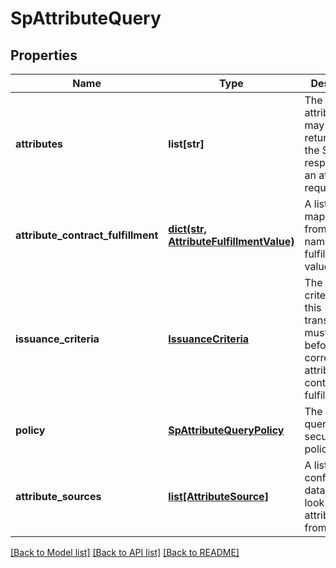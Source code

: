 # SpAttributeQuery

## Properties
Name | Type | Description | Notes
------------ | ------------- | ------------- | -------------
**attributes** | **list[str]** | The list of attributes that may be returned to the SP in the response to an attribute request. | 
**attribute_contract_fulfillment** | [**dict(str, AttributeFulfillmentValue)**](AttributeFulfillmentValue.md) | A list of mappings from attribute names to their fulfillment values. | 
**issuance_criteria** | [**IssuanceCriteria**](IssuanceCriteria.md) | The issuance criteria that this transaction must meet before the corresponding attribute contract is fulfilled. | [optional] 
**policy** | [**SpAttributeQueryPolicy**](SpAttributeQueryPolicy.md) | The attribute query profile&#39;s security policy. | [optional] 
**attribute_sources** | [**list[AttributeSource]**](AttributeSource.md) | A list of configured data stores to look up attributes from. | 

[[Back to Model list]](../README.md#documentation-for-models) [[Back to API list]](../README.md#documentation-for-api-endpoints) [[Back to README]](../README.md)


